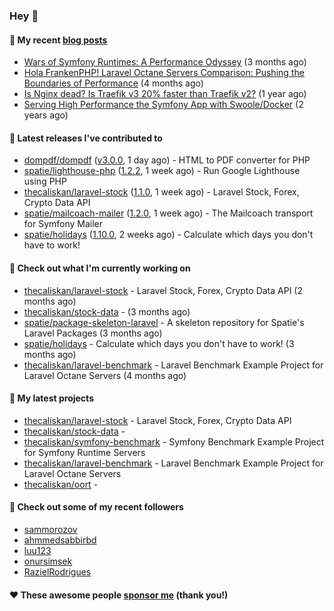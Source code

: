 ### Hey 👋

#### 📜 My recent [blog posts](https://caliskanemre.medium.com/)

- [Wars of Symfony Runtimes: A Performance Odyssey](https://medium.com/beyn-technology/wars-of-symfony-runtimes-a-performance-odyssey-7b0120e8f9e1?source=rss-cf41ab240584------2) (3 months ago)
- [Hola FrankenPHP! Laravel Octane Servers Comparison: Pushing the Boundaries of Performance](https://medium.com/beyn-technology/hola-frankenphp-laravel-octane-servers-comparison-pushing-the-boundaries-of-performance-d3e7ad8e652c?source=rss-cf41ab240584------2) (4 months ago)
- [Is Nginx dead? Is Traefik v3 20% faster than Traefik v2?](https://medium.com/beyn-technology/is-nginx-dead-is-traefik-v3-20-faster-than-traefik-v2-f28ffb7eed3e?source=rss-cf41ab240584------2) (1 year ago)
- [Serving High Performance the Symfony App with Swoole/Docker](https://medium.com/beyn-technology/serving-high-performance-the-symfony-app-with-swoole-docker-758d8f176889?source=rss-cf41ab240584------2) (2 years ago)

#### 🔭 Latest releases I've contributed to

- [dompdf/dompdf](https://github.com/dompdf/dompdf) ([v3.0.0](https://github.com/dompdf/dompdf/releases/tag/v3.0.0), 1 day ago) - HTML to PDF converter for PHP
- [spatie/lighthouse-php](https://github.com/spatie/lighthouse-php) ([1.2.2](https://github.com/spatie/lighthouse-php/releases/tag/1.2.2), 1 week ago) - Run Google Lighthouse using PHP
- [thecaliskan/laravel-stock](https://github.com/thecaliskan/laravel-stock) ([1.1.0](https://github.com/thecaliskan/laravel-stock/releases/tag/1.1.0), 1 week ago) - Laravel Stock, Forex, Crypto Data API
- [spatie/mailcoach-mailer](https://github.com/spatie/mailcoach-mailer) ([1.2.0](https://github.com/spatie/mailcoach-mailer/releases/tag/1.2.0), 1 week ago) - The Mailcoach transport for Symfony Mailer
- [spatie/holidays](https://github.com/spatie/holidays) ([1.10.0](https://github.com/spatie/holidays/releases/tag/1.10.0), 2 weeks ago) - Calculate which days you don&#39;t have to work!

#### 👷 Check out what I'm currently working on

- [thecaliskan/laravel-stock](https://github.com/thecaliskan/laravel-stock) - Laravel Stock, Forex, Crypto Data API (2 months ago)
- [thecaliskan/stock-data](https://github.com/thecaliskan/stock-data) -  (3 months ago)
- [spatie/package-skeleton-laravel](https://github.com/spatie/package-skeleton-laravel) - A skeleton repository for Spatie&#39;s Laravel Packages (3 months ago)
- [spatie/holidays](https://github.com/spatie/holidays) - Calculate which days you don&#39;t have to work! (3 months ago)
- [thecaliskan/laravel-benchmark](https://github.com/thecaliskan/laravel-benchmark) - Laravel Benchmark Example Project for Laravel Octane Servers (4 months ago)

#### 🌱 My latest projects

- [thecaliskan/laravel-stock](https://github.com/thecaliskan/laravel-stock) - Laravel Stock, Forex, Crypto Data API
- [thecaliskan/stock-data](https://github.com/thecaliskan/stock-data) - 
- [thecaliskan/symfony-benchmark](https://github.com/thecaliskan/symfony-benchmark) - Symfony Benchmark Example Project for Symfony Runtime Servers 
- [thecaliskan/laravel-benchmark](https://github.com/thecaliskan/laravel-benchmark) - Laravel Benchmark Example Project for Laravel Octane Servers
- [thecaliskan/oort](https://github.com/thecaliskan/oort) - 

#### 👯 Check out some of my recent followers

- [sammorozov](https://github.com/sammorozov)
- [ahmmedsabbirbd](https://github.com/ahmmedsabbirbd)
- [luu123](https://github.com/luu123)
- [onursimsek](https://github.com/onursimsek)
- [RazielRodrigues](https://github.com/RazielRodrigues)

#### ❤️ These awesome people [sponsor me](https://github.com/sponsors/thecaliskan) (thank you!)

